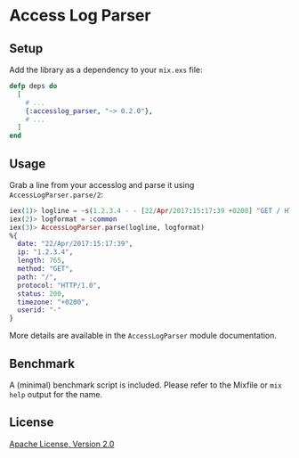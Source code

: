 # Access Log Parser

## Setup

Add the library as a dependency to your `mix.exs` file:

```elixir
defp deps do
  [
    # ...
    {:accesslog_parser, "~> 0.2.0"},
    # ...
  ]
end
```

## Usage

Grab a line from your accesslog and parse it using `AccessLogParser.parse/2`:

```elixir
iex(1)> logline = ~s(1.2.3.4 - - [22/Apr/2017:15:17:39 +0200] "GET / HTTP/1.0" 200 765)
iex(2)> logformat = :common
iex(3)> AccessLogParser.parse(logline, logformat)
%{
  date: "22/Apr/2017:15:17:39",
  ip: "1.2.3.4",
  length: 765,
  method: "GET",
  path: "/",
  protocol: "HTTP/1.0",
  status: 200,
  timezone: "+0200",
  userid: "-"
}
```

More details are available in the `AccessLogParser` module documentation.

## Benchmark

A (minimal) benchmark script is included. Please refer to the Mixfile or `mix help` output for the name.

## License

[Apache License, Version 2.0](http://www.apache.org/licenses/LICENSE-2.0)
